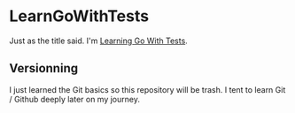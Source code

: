 # LearnGoWithTests

Just as the title said. I'm [Learning Go With Tests](https://quii.gitbook.io/learn-go-with-tests/).

## Versionning

I just learned the Git basics so this repository will be trash. I tent to learn Git / Github deeply later on my journey.
